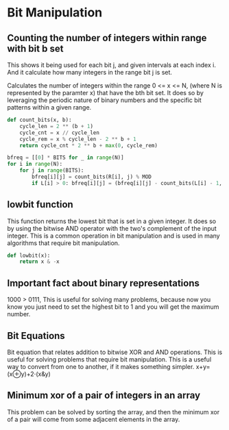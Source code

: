 # Bit Manipulation


## Counting the number of integers within range with bit b set

This shows it being used for each bit j, and given intervals at each index i.  And it calculate how many integers in the range bit j is set. 

Calculates the number of integers within the range 0 <= x <= N, (where N is represented by the paramter x) that have the bth bit set.  It does so by leveraging the periodic nature of binary numbers and the specific bit patterns within a given range. 


```py
def count_bits(x, b):
    cycle_len = 2 ** (b + 1)
    cycle_cnt = x // cycle_len
    cycle_rem = x % cycle_len - 2 ** b + 1
    return cycle_cnt * 2 ** b + max(0, cycle_rem)

bfreq = [[0] * BITS for _ in range(N)]
for i in range(N):
    for j in range(BITS):
        bfreq[i][j] = count_bits(R[i], j) % MOD
        if L[i] > 0: bfreq[i][j] = (bfreq[i][j] - count_bits(L[i] - 1, j)) % MOD
```

## lowbit function

This function returns the lowest bit that is set in a given integer.  It does so by using the bitwise AND operator with the two's complement of the input integer.  This is a common operation in bit manipulation and is used in many algorithms that require bit manipulation.

```py
def lowbit(x):
    return x & -x
```


## Important fact about binary representations

1000 > 0111, This is useful for solving many problems, because now you know you just need to set the highest bit to 1 and you will get the maximum number.

## Bit Equations

Bit equation that relates addition to bitwise XOR and AND operations.  This is useful for solving problems that require bit manipulation.  This is a useful way to convert from one to another, if it makes something simpler.
x+y=(x⊕y)+2⋅(x&y)

## Minimum xor of a pair of integers in an array

This problem can be solved by sorting the array, and then the minimum xor of a pair will come from some adjacent elements in the array.